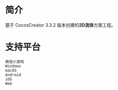 
# 简介
基于 CocosCreator 3.3.2 版本创建的**2D流体**方案工程。

# 支持平台

    微信小游戏
    Windows
    macOS
    Android
    iOS
    Web